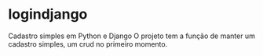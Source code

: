 # logindjango
Cadastro simples em Python e Django
O projeto tem a função de manter um cadastro simples, um crud no primeiro momento.
